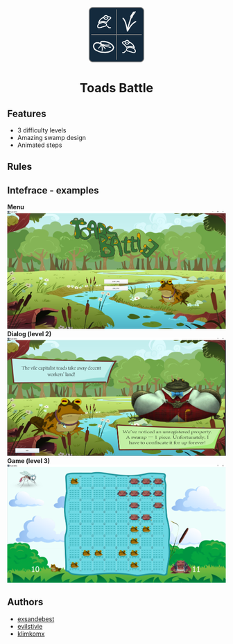 <p align="center"><a href="https://raw.githubusercontent.com/exsandebest/ToadsBattle/master/img/original_icon.png"><img src="https://raw.githubusercontent.com/exsandebest/ToadsBattle/master/img/original_icon.png" height=128 width=128 /></a></p>
<h1 align="center">Toads Battle</h1>

## Features
* 3 difficulty levels
* Amazing swamp design
* Animated steps
## Rules
## Intefrace - examples
**Menu**  
![](https://raw.githubusercontent.com/exsandebest/ToadsBattle/master/examples/screenshots/menu.png)  
**Dialog (level 2)**  
![](https://raw.githubusercontent.com/exsandebest/ToadsBattle/master/examples/screenshots/dialog_2.png)  
**Game (level 3)**  
![](https://raw.githubusercontent.com/exsandebest/ToadsBattle/master/examples/screenshots/game_3.png)
## Authors
* [exsandebest](https://github.com/exsandebest) 
* [evilstivie](https://github.com/evilstivie)
* [klimkomx](https://github.com/klimkomx)
